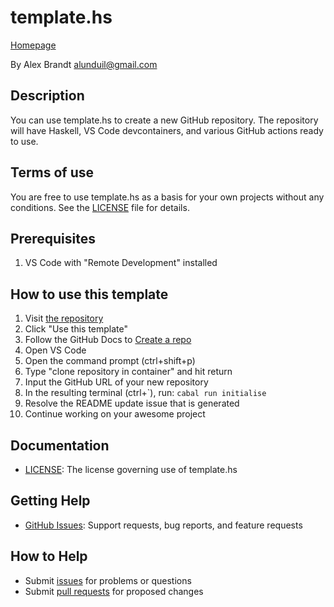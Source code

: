 # template.hs

[Homepage][repository]

By Alex Brandt <alunduil@gmail.com>

## Description

You can use template.hs to create a new GitHub repository. The repository will
have Haskell, VS Code devcontainers, and various GitHub actions ready to use.

## Terms of use

You are free to use template.hs as a basis for your own projects without any
conditions.  See the [LICENSE] file for details.

## Prerequisites

1. VS Code with "Remote Development" installed

## How to use this template

1. Visit [the repository][repository]
1. Click "Use this template"
1. Follow the GitHub Docs to [Create a repo][create a repo]
1. Open VS Code
1. Open the command prompt (ctrl+shift+p)
1. Type "clone repository in container" and hit return
1. Input the GitHub URL of your new repository
1. In the resulting terminal (ctrl+\`), run: `cabal run initialise`
1. Resolve the README update issue that is generated
1. Continue working on your awesome project

## Documentation

* [LICENSE]: The license governing use of template.hs

## Getting Help

* [GitHub Issues][issues]: Support requests, bug reports, and feature requests

## How to Help

* Submit [issues] for problems or questions
* Submit [pull requests] for proposed changes

[create a repo]: https://docs.github.com/en/get-started/quickstart/create-a-repo
[issues]: https://github.com/alunduil/template.hs/issues
[LICENSE]: ./LICENSE
[pull requests]: https://github.com/alunduil/template.hs/pulls
[repository]: https://github.com/alunduil/template.hs
